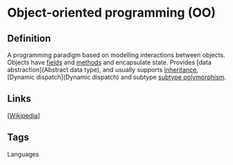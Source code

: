 # Object-oriented programming (OO)

## Definition
A programming paradigm based on modelling interactions between objects. Objects have [fields](Field) and [methods](Method) and encapsulate state. Provides [data abstraction](Abstract data type), and usually supports [Inheritance](Inheritance), [Dynamic dispatch](Dynamic dispatch) and subtype [subtype polymorphism](Polymorphism).

## Links


[[Wikipedia](http://en.wikipedia.org/wiki/Object-oriented_programming)]

## Tags
Languages


